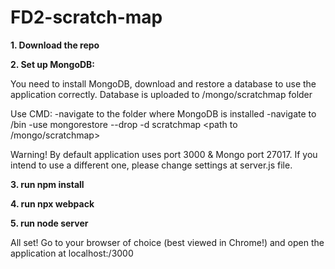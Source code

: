 # FD2-scratch-map

**1. Download the repo**

**2. Set up MongoDB:**

You need to install MongoDB, download and restore a database to use the application correctly. Database is uploaded to /mongo/scratchmap folder

Use CMD:
  -navigate to the folder where MongoDB is installed
  -navigate to /bin
  -use mongorestore --drop -d scratchmap <path to /mongo/scratchmap>

Warning! By default application uses port 3000 & Mongo port 27017. If you intend to use a different one, please change settings at server.js file.

**3. run npm install**

**4. run npx webpack**

**5. run node server**


All set! Go to your browser of choice (best viewed in Chrome!) and open the application at localhost:/3000
